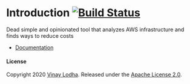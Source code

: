 # Introduction  [![Build Status](https://github.com/vinay-lodha/greenbot/workflows/Build/badge.svg)](https://github.com/vinay-lodha/greenbot/actions?query=workflow%3ABuild)


Dead simple and opinionated tool that analyzes AWS infrastructure and finds ways to reduce costs

* [Documentation](https://vinay-lodha.gitbook.io/greenbot/)


#### License

Copyright 2020 [Vinay Lodha](http://github.com/vinay-lodha/). Released under the [Apache License 2.0](https://github.com/vinay-lodha/greenbot/blob/master/LICENSE).  


